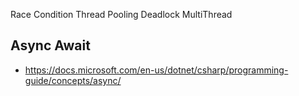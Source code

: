 Race Condition
Thread Pooling
Deadlock
MultiThread

## Async Await
- https://docs.microsoft.com/en-us/dotnet/csharp/programming-guide/concepts/async/